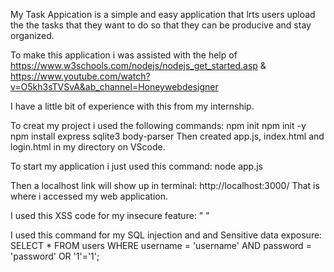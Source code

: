 My Task Appication is a simple and easy application that lrts users upload the the tasks that they want to do so that they can be producive and stay organized.

To make this application i was assisted with the help of https://www.w3schools.com/nodejs/nodejs_get_started.asp & https://www.youtube.com/watch?v=O5kh3sTVSvA&ab_channel=Honeywebdesigner 

I have a little bit of experience with this from my internship.

To creat my project i used the following commands:
npm init
npm init -y
npm install express sqlite3 body-parser
Then created app.js, index.html and login.html in my directory on VScode.

To start my application i just used this command:
node app.js

Then a localhost link will show up in terminal:
http://localhost:3000/ That is where i accessed my web application.

I used this XSS code for my insecure feature:
" <script>alert(‘XSS’)</script> "

I used this command for my SQL injection and and Sensitive data exposure:
SELECT * FROM users WHERE username = 'username' AND password = 'password' OR '1'='1';

